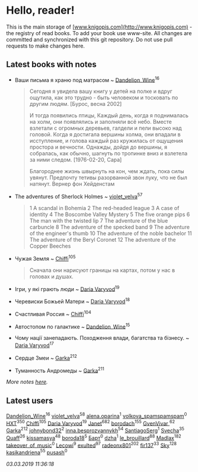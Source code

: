 # Hello, reader!
This is the main storage of [www.knigopis.com](http://www.knigopis.com) - the registry of read books.
To add your book use www-site. All changes are committed and synchronized with this git repository.
Do not use pull requests to make changes here.


## Latest books with notes
* Ваши письма я храню под матрасом ~ [Dandelion_Wine](users/586/58602788-vkontakte)<sup>16</sup>
    > Сегодня я увидела вашу книгу у детей на полке и вдруг ощутила, как это трудно - быть человеком и тосковать по другим людям. [Бурос, весна 2002]
    > 
    > И тогда появились птицы,
    > Каждый день, когда я поднималась на холм,
    > они появлялись и заполняли всё небо.
    > Вместе взлетали с огромных деревьев,
    > галдели и пели высоко над головой.
    > Когда я достигала вершины холма,
    > они впадали в исступление, и голова каждый раз
    > кружилась
    > от ощущения простора и вечности.
    > Однажды, дойдя до вершины,
    > я собралась, как обычно, шагнуть по тропинке вниз
    > и взлетела за ними следом. [1976-02-20, Сара]
    > 
    > Благороднее жизнь швырнуть на кон,
    > чем ждать, пока силы увянут.
    > Предпочту тетивы разорванной звон
    > луку, что не был натянут.
    > Вернер фон Хейденстам

* The adventures of Sherlock Holmes ~ [violet_velva](users/116/116961712580551399099-google)<sup>57</sup>
    > 1 A scandal in Bohemia
    > 2 The red-headed league 
    > 3 A case of identity
    > 4 The Boscombe Valley Mystery 
    > 5 The five orange pips 
    > 6 The man with the twisted lip 
    > 7 The adventure of the blue carbuncle
    > 8 The adventure of the specked band
    > 9 The adventure of the engineer's thumb 
    > 10 The adventure of the noble bachelor
    > 11 The adventure of the Beryl Coronet 
    > 12 The adventure of the Copper Beeches

* Чужая Земля ~ [Chiffi](users/105/105831994080785626680-google)<sup>105</sup>
    > Сначала они нарисуют границы на картах,  потом у нас в головах и душах.

* Ігри, у які грають люди ~ [Daria Varyvod](users/829/829893410524253-facebook)<sup>19</sup>

* Черевиски Божьей Матери ~ [Daria Varyvod](users/829/829893410524253-facebook)<sup>18</sup>

* Счастливая Россия ~ [Chiffi](users/105/105831994080785626680-google)<sup>104</sup>

* Автостопом по галактике ~ [Dandelion_Wine](users/586/58602788-vkontakte)<sup>15</sup>

* Чому нації занепадають. Походження влади, багатства та бізнесу. ~ [Daria Varyvod](users/829/829893410524253-facebook)<sup>17</sup>

* Сердце Змеи ~ [Garka](users/115/115753719718250012620-google)<sup>212</sup>

* Туманность Андромеды ~ [Garka](users/115/115753719718250012620-google)<sup>211</sup>


_More notes [here](latest_books_with_notes.md)._


## Latest users
[Dandelion_Wine](users/586/58602788-vkontakte)<sup>16</sup> 
[violet_velva](users/116/116961712580551399099-google)<sup>58</sup> 
[alena.oparina](users/153/153635074-vkontakte)<sup>1</sup> 
[volkova_spamspamspam](users/139/139716432-vkontakte)<sup>0</sup> 
[HXT](users/100/100002563462782-facebook)<sup>350</sup> 
[Chiffi](users/105/105831994080785626680-google)<sup>105</sup> 
[Daria Varyvod](users/829/829893410524253-facebook)<sup>19</sup> 
[Janet](users/108/108113656204404967440-google)<sup>682</sup> 
[borodach](users/157/15706320-vkontakte)<sup>155</sup> 
[GvenVivar ](users/158/158266434925901-facebook)<sup>62</sup> 
[Garka](users/115/115753719718250012620-google)<sup>212</sup> 
[johnybond32](users/304/304041461-yandex)<sup>2</sup> 
[inna.besprozvannykh](users/733/73323849-yandex)<sup>54</sup> 
[SantiagoSerg](users/158/15813417-vkontakte)<sup>1</sup> 
[Svecha](users/118/118041836581529110049-google)<sup>35</sup> 
[Quaff](users/122/12267158-vkontakte)<sup>26</sup> 
[kissamasya](users/684/68439978-vkontakte)<sup>48</sup> 
[boroda18](users/243/24345139-vkontakte)<sup>5</sup> 
[Барт](users/117/117811929665876243039-google)<sup>0</sup> 
[dzha](users/102/10212840038667920-facebook)<sup>1</sup> 
[le_brouillard](users/133/13330781-vkontakte)<sup>88</sup> 
[Madlax](users/158/158304782-vkontakte)<sup>182</sup> 
[takeover_of_music](users/493/493533189-vkontakte)<sup>0</sup> 
[Lecowi](users/521/521873425-vkontakte)<sup>9</sup> 
[exulted](users/100/100599204551896265722-google)<sup>97</sup> 
[radeonx801](users/973/973496-vkontakte)<sup>202</sup> 
[fir137](users/176/176805114-yandex)<sup>33</sup> 
[Sky](users/118/118049897850017649660-google)<sup>128</sup> 
[kasikandriena](users/152/152488954-vkontakte)<sup>55</sup> 
[pusash](users/106/106041720551307935303-googleplus)<sup>0</sup> 


_03.03.2019 11:36:18_

